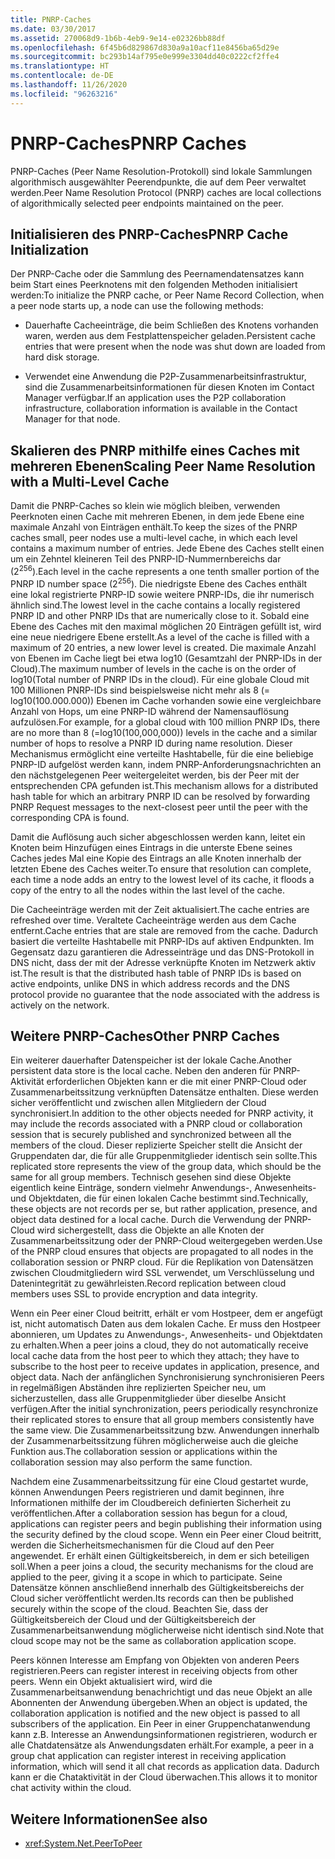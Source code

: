 ```yaml
---
title: PNRP-Caches
ms.date: 03/30/2017
ms.assetid: 270068d9-1b6b-4eb9-9e14-e02326bb88df
ms.openlocfilehash: 6f45b6d829867d830a9a10acf11e8456ba65d29e
ms.sourcegitcommit: bc293b14af795e0e999e3304dd40c0222cf2ffe4
ms.translationtype: HT
ms.contentlocale: de-DE
ms.lasthandoff: 11/26/2020
ms.locfileid: "96263216"
---
```

# <a name="pnrp-caches"></a><span data-ttu-id="e3970-102">PNRP-Caches</span><span class="sxs-lookup"><span data-stu-id="e3970-102">PNRP Caches</span></span>

<span data-ttu-id="e3970-103">PNRP-Caches (Peer Name Resolution-Protokoll) sind lokale Sammlungen algorithmisch ausgewählter Peerendpunkte, die auf dem Peer verwaltet werden.</span><span class="sxs-lookup"><span data-stu-id="e3970-103">Peer Name Resolution Protocol (PNRP) caches are local collections of algorithmically selected peer endpoints maintained on the peer.</span></span>  
  
## <a name="pnrp-cache-initialization"></a><span data-ttu-id="e3970-104">Initialisieren des PNRP-Caches</span><span class="sxs-lookup"><span data-stu-id="e3970-104">PNRP Cache Initialization</span></span>  

 <span data-ttu-id="e3970-105">Der PNRP-Cache oder die Sammlung des Peernamendatensatzes kann beim Start eines Peerknotens mit den folgenden Methoden initialisiert werden:</span><span class="sxs-lookup"><span data-stu-id="e3970-105">To initialize the PNRP cache, or Peer Name Record Collection, when a peer node starts up, a node can use the following methods:</span></span>  
  
- <span data-ttu-id="e3970-106">Dauerhafte Cacheeinträge, die beim Schließen des Knotens vorhanden waren, werden aus dem Festplattenspeicher geladen.</span><span class="sxs-lookup"><span data-stu-id="e3970-106">Persistent cache entries that were present when the node was shut down are loaded from hard disk storage.</span></span>  
  
- <span data-ttu-id="e3970-107">Verwendet eine Anwendung die P2P-Zusammenarbeitsinfrastruktur, sind die Zusammenarbeitsinformationen für diesen Knoten im Contact Manager verfügbar.</span><span class="sxs-lookup"><span data-stu-id="e3970-107">If an application uses the P2P collaboration infrastructure, collaboration information is available in the Contact Manager for that node.</span></span>  
  
## <a name="scaling-peer-name-resolution-with-a-multi-level-cache"></a><span data-ttu-id="e3970-108">Skalieren des PNRP mithilfe eines Caches mit mehreren Ebenen</span><span class="sxs-lookup"><span data-stu-id="e3970-108">Scaling Peer Name Resolution with a Multi-Level Cache</span></span>  

 <span data-ttu-id="e3970-109">Damit die PNRP-Caches so klein wie möglich bleiben, verwenden Peerknoten einen Cache mit mehreren Ebenen, in dem jede Ebene eine maximale Anzahl von Einträgen enthält.</span><span class="sxs-lookup"><span data-stu-id="e3970-109">To keep the sizes of the PNRP caches small, peer nodes use a multi-level cache, in which each level contains a maximum number of entries.</span></span> <span data-ttu-id="e3970-110">Jede Ebene des Caches stellt einen um ein Zehntel kleineren Teil des PNRP-ID-Nummernbereichs dar (2<sup>256</sup>).</span><span class="sxs-lookup"><span data-stu-id="e3970-110">Each level in the cache represents a one tenth smaller portion of the PNRP ID number space (2<sup>256</sup>).</span></span> <span data-ttu-id="e3970-111">Die niedrigste Ebene des Caches enthält eine lokal registrierte PNRP-ID sowie weitere PNRP-IDs, die ihr numerisch ähnlich sind.</span><span class="sxs-lookup"><span data-stu-id="e3970-111">The lowest level in the cache contains a locally registered PNRP ID and other PNRP IDs that are numerically close to it.</span></span> <span data-ttu-id="e3970-112">Sobald eine Ebene des Caches mit den maximal möglichen 20 Einträgen gefüllt ist, wird eine neue niedrigere Ebene erstellt.</span><span class="sxs-lookup"><span data-stu-id="e3970-112">As a level of the cache is filled with a maximum of 20 entries, a new lower level is created.</span></span> <span data-ttu-id="e3970-113">Die maximale Anzahl von Ebenen im Cache liegt bei etwa log10 (Gesamtzahl der PNRP-IDs in der Cloud).</span><span class="sxs-lookup"><span data-stu-id="e3970-113">The maximum number of levels in the cache is on the order of log10(Total number of PNRP IDs in the cloud).</span></span> <span data-ttu-id="e3970-114">Für eine globale Cloud mit 100 Millionen PNRP-IDs sind beispielsweise nicht mehr als 8 (= log10(100.000.000)) Ebenen im Cache vorhanden sowie eine vergleichbare Anzahl von Hops, um eine PNRP-ID während der Namensauflösung aufzulösen.</span><span class="sxs-lookup"><span data-stu-id="e3970-114">For example, for a global cloud with 100 million PNRP IDs, there are no more than 8 (=log10(100,000,000)) levels in the cache and a similar number of hops to resolve a PNRP ID during name resolution.</span></span> <span data-ttu-id="e3970-115">Dieser Mechanismus ermöglicht eine verteilte Hashtabelle, für die eine beliebige PNRP-ID aufgelöst werden kann, indem PNRP-Anforderungsnachrichten an den nächstgelegenen Peer weitergeleitet werden, bis der Peer mit der entsprechenden CPA gefunden ist.</span><span class="sxs-lookup"><span data-stu-id="e3970-115">This mechanism allows for a distributed hash table for which an arbitrary PNRP ID can be resolved by forwarding PNRP Request messages to the next-closest peer until the peer with the corresponding CPA is found.</span></span>  
  
 <span data-ttu-id="e3970-116">Damit die Auflösung auch sicher abgeschlossen werden kann, leitet ein Knoten beim Hinzufügen eines Eintrags in die unterste Ebene seines Caches jedes Mal eine Kopie des Eintrags an alle Knoten innerhalb der letzten Ebene des Caches weiter.</span><span class="sxs-lookup"><span data-stu-id="e3970-116">To ensure that resolution can complete, each time a node adds an entry to the lowest level of its cache, it floods a copy of the entry to all the nodes within the last level of the cache.</span></span>  
  
 <span data-ttu-id="e3970-117">Die Cacheeinträge werden mit der Zeit aktualisiert.</span><span class="sxs-lookup"><span data-stu-id="e3970-117">The cache entries are refreshed over time.</span></span> <span data-ttu-id="e3970-118">Veraltete Cacheeinträge werden aus dem Cache entfernt.</span><span class="sxs-lookup"><span data-stu-id="e3970-118">Cache entries that are stale are removed from the cache.</span></span> <span data-ttu-id="e3970-119">Dadurch basiert die verteilte Hashtabelle mit PNRP-IDs auf aktiven Endpunkten. Im Gegensatz dazu garantieren die Adresseinträge und das DNS-Protokoll in DNS nicht, dass der mit der Adresse verknüpfte Knoten im Netzwerk aktiv ist.</span><span class="sxs-lookup"><span data-stu-id="e3970-119">The result is that the distributed hash table of PNRP IDs is based on active endpoints, unlike DNS in which address records and the DNS protocol provide no guarantee that the node associated with the address is actively on the network.</span></span>  
  
## <a name="other-pnrp-caches"></a><span data-ttu-id="e3970-120">Weitere PNRP-Caches</span><span class="sxs-lookup"><span data-stu-id="e3970-120">Other PNRP Caches</span></span>  

 <span data-ttu-id="e3970-121">Ein weiterer dauerhafter Datenspeicher ist der lokale Cache.</span><span class="sxs-lookup"><span data-stu-id="e3970-121">Another persistent data store is the local cache.</span></span>  <span data-ttu-id="e3970-122">Neben den anderen für PNRP-Aktivität erforderlichen Objekten kann er die mit einer PNRP-Cloud oder Zusammenarbeitssitzung verknüpften Datensätze enthalten. Diese werden sicher veröffentlicht und zwischen allen Mitgliedern der Cloud synchronisiert.</span><span class="sxs-lookup"><span data-stu-id="e3970-122">In addition to the other objects needed for PNRP activity, it may include the records associated with a PNRP cloud or collaboration session that is securely published and synchronized between all the members of the cloud.</span></span> <span data-ttu-id="e3970-123">Dieser replizierte Speicher stellt die Ansicht der Gruppendaten dar, die für alle Gruppenmitglieder identisch sein sollte.</span><span class="sxs-lookup"><span data-stu-id="e3970-123">This replicated store represents the view of the group data, which should be the same for all group members.</span></span> <span data-ttu-id="e3970-124">Technisch gesehen sind diese Objekte eigentlich keine Einträge, sondern vielmehr Anwendungs-, Anwesenheits- und Objektdaten, die für einen lokalen Cache bestimmt sind.</span><span class="sxs-lookup"><span data-stu-id="e3970-124">Technically, these objects are not records per se, but rather application, presence, and object data destined for a local cache.</span></span> <span data-ttu-id="e3970-125">Durch die Verwendung der PNRP-Cloud wird sichergestellt, dass die Objekte an alle Knoten der Zusammenarbeitssitzung oder der PNRP-Cloud weitergegeben werden.</span><span class="sxs-lookup"><span data-stu-id="e3970-125">Use of the PNRP cloud ensures that objects are propagated to all nodes in the collaboration session or PNRP cloud.</span></span>  <span data-ttu-id="e3970-126">Für die Replikation von Datensätzen zwischen Cloudmitgliedern wird SSL verwendet, um Verschlüsselung und Datenintegrität zu gewährleisten.</span><span class="sxs-lookup"><span data-stu-id="e3970-126">Record replication between cloud members uses SSL to provide encryption and data integrity.</span></span>  
  
 <span data-ttu-id="e3970-127">Wenn ein Peer einer Cloud beitritt, erhält er vom Hostpeer, dem er angefügt ist, nicht automatisch Daten aus dem lokalen Cache. Er muss den Hostpeer abonnieren, um Updates zu Anwendungs-, Anwesenheits- und Objektdaten zu erhalten.</span><span class="sxs-lookup"><span data-stu-id="e3970-127">When a peer joins a cloud, they do not automatically receive local cache data from the host peer to which they attach; they have to subscribe to the host peer to receive updates in application, presence, and object data.</span></span> <span data-ttu-id="e3970-128">Nach der anfänglichen Synchronisierung synchronisieren Peers in regelmäßigen Abständen ihre replizierten Speicher neu, um sicherzustellen, dass alle Gruppenmitglieder über dieselbe Ansicht verfügen.</span><span class="sxs-lookup"><span data-stu-id="e3970-128">After the initial synchronization, peers periodically resynchronize their replicated stores to ensure that all group members consistently have the same view.</span></span>  <span data-ttu-id="e3970-129">Die Zusammenarbeitssitzung bzw. Anwendungen innerhalb der Zusammenarbeitssitzung führen möglicherweise auch die gleiche Funktion aus.</span><span class="sxs-lookup"><span data-stu-id="e3970-129">The collaboration session or applications within the collaboration session may also perform the same function.</span></span>  
  
 <span data-ttu-id="e3970-130">Nachdem eine Zusammenarbeitssitzung für eine Cloud gestartet wurde, können Anwendungen Peers registrieren und damit beginnen, ihre Informationen mithilfe der im Cloudbereich definierten Sicherheit zu veröffentlichen.</span><span class="sxs-lookup"><span data-stu-id="e3970-130">After a collaboration session has begun for a cloud, applications can register peers and begin publishing their information using the security defined by the cloud scope.</span></span> <span data-ttu-id="e3970-131">Wenn ein Peer einer Cloud beitritt, werden die Sicherheitsmechanismen für die Cloud auf den Peer angewendet. Er erhält einen Gültigkeitsbereich, in dem er sich beteiligen soll.</span><span class="sxs-lookup"><span data-stu-id="e3970-131">When a peer joins a cloud, the security mechanisms for the cloud are applied to the peer, giving it a scope in which to participate.</span></span>  <span data-ttu-id="e3970-132">Seine Datensätze können anschließend innerhalb des Gültigkeitsbereichs der Cloud sicher veröffentlicht werden.</span><span class="sxs-lookup"><span data-stu-id="e3970-132">Its records can then be published securely within the scope of the cloud.</span></span> <span data-ttu-id="e3970-133">Beachten Sie, dass der Gültigkeitsbereich der Cloud und der Gültigkeitsbereich der Zusammenarbeitsanwendung möglicherweise nicht identisch sind.</span><span class="sxs-lookup"><span data-stu-id="e3970-133">Note that cloud scope may not be the same as collaboration application scope.</span></span>  
  
 <span data-ttu-id="e3970-134">Peers können Interesse am Empfang von Objekten von anderen Peers registrieren.</span><span class="sxs-lookup"><span data-stu-id="e3970-134">Peers can register interest in receiving objects from other peers.</span></span> <span data-ttu-id="e3970-135">Wenn ein Objekt aktualisiert wird, wird die Zusammenarbeitsanwendung benachrichtigt und das neue Objekt an alle Abonnenten der Anwendung übergeben.</span><span class="sxs-lookup"><span data-stu-id="e3970-135">When an object is updated, the collaboration application is notified and the new object is passed to all subscribers of the application.</span></span> <span data-ttu-id="e3970-136">Ein Peer in einer Gruppenchatanwendung kann z.B. Interesse an Anwendungsinformationen registrieren, wodurch er alle Chatdatensätze als Anwendungsdaten erhält.</span><span class="sxs-lookup"><span data-stu-id="e3970-136">For example, a peer in a group chat application can register interest in receiving application information, which will send it all chat records as application data.</span></span>  <span data-ttu-id="e3970-137">Dadurch kann er die Chataktivität in der Cloud überwachen.</span><span class="sxs-lookup"><span data-stu-id="e3970-137">This allows it to monitor chat activity within the cloud.</span></span>  
  
## <a name="see-also"></a><span data-ttu-id="e3970-138">Weitere Informationen</span><span class="sxs-lookup"><span data-stu-id="e3970-138">See also</span></span>

- <xref:System.Net.PeerToPeer>
